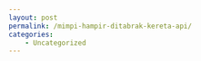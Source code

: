 ```yaml
---
layout: post
permalink: /mimpi-hampir-ditabrak-kereta-api/
categories:
    - Uncategorized
---
```


